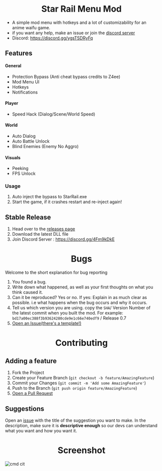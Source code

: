 <h1 align="center">Star Rail Menu Mod</h1>

- A simple mod menu with hotkeys and a lot of customizability for an anime waifu game.
- if you want any help, make an issue or join the [discord server](https://discord.gg/ygsTSDRyFq)
- Discord: https://discord.gg/ygsTSDRyFq

## Features

#### General
- Protection Bypass (Anti cheat bypass credits to Z4ee)
- Mod Menu UI
- Hotkeys
- Notifications

#### Player
- Speed Hack (Dialog/Scene/World Speed)

#### World
- Auto Dialog
- Auto Battle Unlock
- Blind Enemies (Enemy No Aggro)

#### Visuals 
- Peeking
- FPS Unlock

### Usage
1. Auto inject the bypass to StarRail.exe
2. Start the game, if it crashes restart and re-inject again!

## Stable Release
1. Head over to the [releases page](https://github.com/b-e-y/StarRail-Menu-Mod/releases/tag/Release)
2. Download the latest DLL file
3. Join Discord Server : https://discord.gg/4Fm9kDkE

<h1 align="center">Bugs</h1>

Welcome to the short explanation for bug reporting

1. You found a bug.
1. Write down what happened, as well as your first thoughts on what you think caused it.
1. Can it be reproduced? Yes or no. If yes: Explain in as much clear as possible. i.e what happens when the bug occurs and why it occurs. 
1. Tell us which version you are using. copy the `SHA`/ Version Number of the latest commit when you built the mod. For example: `bd17a00ec388f3b93624280cde9e1c66e740edf9` / Release 0.7
1. [Open an Issue(there's a template!)](https://github.com/b-e-y/StarRail-Menu-Mod/issues)

<h1 align="center">Contributing</h1>


## Adding a feature
1. Fork the Project
1. Create your Feature Branch (`git checkout -b feature/AmazingFeature`)
1. Commit your Changes (`git commit -m 'Add some AmazingFeature'`)
1. Push to the Branch (`git push origin feature/AmazingFeature`)
2. [Open a Pull Request](https://github.com/b-e-y/StarRail-Menu-Mod/pulls)

## Suggestions

Open an [issue](https://github.com/b-e-y/StarRail-Menu-Mod/issues) with the title of the suggestion you want to make.
In the description, make sure it is **descriptive enough** so our devs can understand what you want and how you want it.  


<h1 align="center">Screenshot</h1>

![cmd cit](https://github.com/rajapipis/Star-rail-menu-mod/assets/133135016/fd69b25b-154c-4cb0-8b55-1f9a7aa0ab4a)
